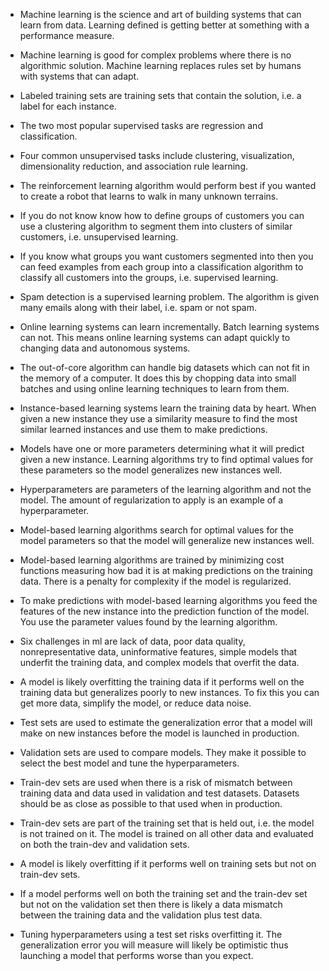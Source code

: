 * Machine learning is the science and art of building systems that can learn from data. Learning defined is getting better at something with a performance measure.

* Machine learning is good for complex problems where there is no algorithmic solution. Machine learning replaces rules set by humans with systems that can adapt.

* Labeled training sets are training sets that contain the solution, i.e. a label for each instance.

* The two most popular supervised tasks are regression and classification.

* Four common unsupervised tasks include clustering, visualization, dimensionality reduction, and association rule learning.

* The reinforcement learning algorithm would perform best if you wanted to create a robot that learns to walk in many unknown terrains.

* If you do not know know how to define groups of customers you can use a clustering algorithm to segment them into clusters of similar customers, i.e. unsupervised learning.

* If you know what groups you want customers segmented into then you can feed examples from each group into a classification algorithm to classify all customers into the groups, i.e. supervised learning.

* Spam detection is a supervised learning problem. The algorithm is given many emails along with their label, i.e. spam or not spam.

* Online learning systems can learn incrementally. Batch learning systems can not. This means online learning systems can adapt quickly to changing data and autonomous systems.

* The out-of-core algorithm can handle big datasets which can not fit in the memory of a computer. It does this by chopping data into small batches and using online learning techniques to learn from them.

* Instance-based learning systems learn the training data by heart. When given a new instance they use a similarity measure to find the most similar learned instances and use them to make predictions.

* Models have one or more parameters determining what it will predict given a new instance. Learning algorithms try to find optimal values for these parameters so the model generalizes new instances well.

* Hyperparameters are parameters of the learning algorithm and not the model. The amount of regularization to apply is an example of a hyperparameter.

* Model-based learning algorithms search for optimal values for the model parameters so that the model will generalize new instances well.

* Model-based learning algorithms are trained by minimizing cost functions measuring how bad it is at making predictions on the training data. There is a penalty for complexity if the model is regularized.

* To make predictions with model-based learning algorithms you feed the features of the new instance into the prediction function of the model. You use the parameter values found by the learning algorithm.

* Six challenges in ml are lack of data, poor data quality, nonrepresentative data, uninformative features, simple models that underfit the training data, and complex models that overfit the data.

* A model is likely overfitting the training data if it performs well on the training data but generalizes poorly to new instances. To fix this you can get more data, simplify the model, or reduce data noise.

* Test sets are used to estimate the generalization error that a model will make on new instances before the model is launched in production.

* Validation sets are used to compare models. They make it possible to select the best model and tune the hyperparameters.

* Train-dev sets are used when there is a risk of mismatch between training data and data used in validation and test datasets. Datasets should be as close as possible to that used when in production.

* Train-dev sets are part of the training set that is held out, i.e. the model is not trained on it. The model is trained on all other data and evaluated on both the train-dev and validation sets.

* A model is likely overfitting if it performs well on training sets but not on train-dev sets.

* If a model performs well on both the training set and the train-dev set but not on the validation set then there is likely a data mismatch between the training data and the validation plus test data.

* Tuning hyperparameters using a test set risks overfitting it. The generalization error you will measure will likely be optimistic thus launching a model that performs worse than you expect.